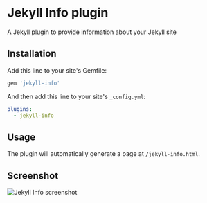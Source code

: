 # Jekyll Info plugin

A Jekyll plugin to provide information about your Jekyll site

## Installation

Add this line to your site's Gemfile:

```ruby
gem 'jekyll-info'
```

And then add this line to your site's `_config.yml`:

```yml
plugins:
  - jekyll-info
```

## Usage

The plugin will automatically generate a page at `/jekyll-info.html`.

## Screenshot

![Jekyll Info screenshot](https://stevenwestmoreland.com/img/jekyll-info-screenshot.png)

